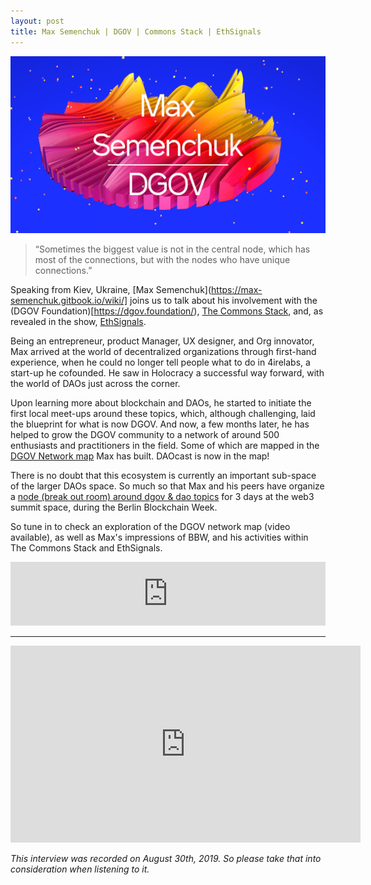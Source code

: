 ```yaml
---
layout: post
title: Max Semenchuk | DGOV | Commons Stack | EthSignals
---
```


![image](/assets/images/banners/s02e07.png)

> “Sometimes the biggest value is not in the central node, which has most of the connections, but with the nodes who have unique connections.”

Speaking from Kiev, Ukraine, [Max Semenchuk](https://max-semenchuk.gitbook.io/wiki/] joins us to talk about his involvement with the (DGOV Foundation)[https://dgov.foundation/), [The Commons Stack](https://commonsstack.org/), and, as revealed in the show, [EthSignals](https://ethsignals.org/).

Being an entrepreneur, product Manager, UX designer, and Org innovator, Max arrived at the world of decentralized organizations through first-hand experience, when he could no longer tell people what to do in 4irelabs, a start-up he cofounded. He saw in Holocracy a successful way forward, with the world of DAOs just across the corner.

Upon learning more about blockchain and DAOs, he started to initiate the first local meet-ups around these topics, which, although challenging, laid the blueprint for what is now DGOV. And now, a few months later, he has helped to grow the DGOV community to a network of around 500 enthusiasts and practitioners in the field. Some of which are mapped in the [DGOV Network map](https://graphcommons.com/graphs/6a993e34-d8b0-4425-83ce-67c3560429e7) Max has built. DAOcast is now in the map!

There is no doubt that this ecosystem is currently an important sub-space of the larger DAOs space. So much so that Max and his peers have organize a [node (break out room) around dgov & dao topics](https://forum.dgov.foundation/t/web-3-summit-dgov-node-all-recording-and-notes/63) for 3 days at the web3 summit space, during the Berlin Blockchain Week.

So tune in to check an exploration of the DGOV network map (video available), as well as Max's impressions of BBW, and his activities within The Commons Stack and EthSignals.

<iframe src="https://anchor.fm/daocast/embed/episodes/Max-Semenchuk--DGOV--Commons-Stack--EthSignals-e58a6r" height="102px" width="100%" frameborder="0" scrolling="no"></iframe>

---

<iframe width="560" height="315" src="https://www.youtube.com/embed/R0NTHv9ybHM" frameborder="0" allow="accelerometer; autoplay; encrypted-media; gyroscope; picture-in-picture" allowfullscreen></iframe>

*This interview was recorded on August 30th, 2019. So please take that into consideration when listening to it.*
